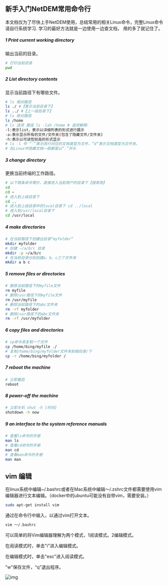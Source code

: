 ## 新手入门NetDEM常用命令行

本文档仅为了尽快上手NetDEM使用，总结常用的相关Linux命令，完整Linux命令请自行系统学习. 学习的最好方法就是一边使用一边查文档， 用的多了就记住了。

##### 1 **Print current working directory**

输出当前的目录。

```sh
# 打印当前目录
pwd
```

##### 2 **List directory contents**

显示当前路径下有哪些文件。

```sh
# ls 相对路径
ls ./ #【表示当前目录下】 
ls ../ #【上一级目录下】
# ls 绝对路径
ls /home
# ls 选项 路径 ls -lah /home # 选项解释:
-l:表示list，表示以详细列表的形式进行展示 
-a:表示显示所有的文件/文件夹(包含了隐藏文件/文件夹) 
-h:表示以可读性较高的形式显示
# ls -l 中 “-”表示改行对应的文档类型为文件，“d”表示文档类型为文件夹。 
# 在Linux中隐藏文档一般都是以“.”开头
```

##### 3 **change directory**

 更换当前终端的工作路径。

```sh
# 以下两条命令等价，直接进入当前用户的目录下【很常用】 
cd
cd ~
# 进入到上级目录下
cd ..
# 进入到上级目录中的local目录下 cd ../local
# 进入到/usr/local目录下 
cd /usr/local
```

##### 4 **make directories**

```sh
# 在当前路径下创建出目录“myfolder”
mkdir myfolder
# 创建 ~/a/b/c 目录 
mkdir -p ~/a/b/c
# 在当前目录分别创建a、b、c三个文件夹 
mkdir a b c
```

##### 5 **remove files or directories**

```sh
# 删除当前路径下的myfile文件 
rm myfile
# 删除/usr路径下的myfile文件 
rm /usr/myfile
# 删除当前路径下的abc文件夹 
rm -rf myfolder
# 删除/usr路径下的abc文件夹
rm -rf /usr/myfolder
```

##### 6 **copy files and directories**

```sh
# cp命令来复制一个文件
cp /home/bing/myfile ./
# 复制/home/bing/myfolder文件夹到根目录/下 
cp -r /home/bing/myfolder /
```

##### 7 **reboot the machine**

```sh
# 立即重启 
reboot
```

##### 8 **power-off the machine**

```sh
# 立即关机 shut -h [时间]
shutdown -h now
```

##### 9 **an interface to the system reference manuals**

```sh
# 查看ls命令的手册 
man ls
# 查看cd命令的手册 
man cd
# 查看man命令的手册 
man man
```

## vim 编辑

在linux系统中编辑~/.bashrc或者在Mac系统中编辑～/.zshrc文件都需要使用vim编辑器进行文本编辑。（docker中的ubuntu可能没有自带vim，需要安装。）

```sh
sudo apt-get install vim
```

通过在命令行中输入，以通过vim打开文本。

```sh
vim ～/.bashrc
```

可以简单的将Vim编辑器理解为两个模式，1阅读模式。2编辑模式。

在阅读模式时，单击"i"进入编辑模式。

在编辑模式时，单击"esc"进入阅读模式。

"w"保存文件，“q”退出程序。

![img](vim-vi-workmodel.png)

